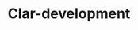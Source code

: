 ---
tags: projects
title: Clar-development
image: css.png
description: description
languagesUsed: 
---